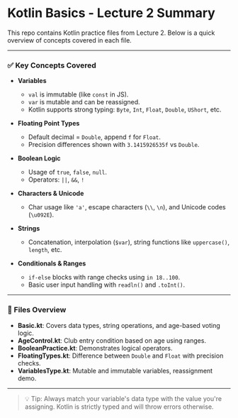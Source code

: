 # Kotlin Basics - Lecture 2 Summary

This repo contains Kotlin practice files from Lecture 2. Below is a quick overview of concepts covered in each file.

---

### ✅ Key Concepts Covered

- **Variables**
    - `val` is immutable (like `const` in JS).
    - `var` is mutable and can be reassigned.
    - Kotlin supports strong typing: `Byte`, `Int`, `Float`, `Double`, `UShort`, etc.

- **Floating Point Types**
    - Default decimal = `Double`, append `f` for `Float`.
    - Precision differences shown with `3.1415926535f` vs `Double`.

- **Boolean Logic**
    - Usage of `true`, `false`, `null`.
    - Operators: `||`, `&&`, `!`

- **Characters & Unicode**
    - Char usage like `'a'`, escape characters (`\\`, `\n`), and Unicode codes (`\u092E`).

- **Strings**
    - Concatenation, interpolation (`$var`), string functions like `uppercase()`, `length`, etc.

- **Conditionals & Ranges**
    - `if-else` blocks with range checks using `in 18..100`.
    - Basic user input handling with `readln()` and `.toInt()`.

---

### 📁 Files Overview

- **Basic.kt**: Covers data types, string operations, and age-based voting logic.
- **AgeControl.kt**: Club entry condition based on age using ranges.
- **BooleanPractice.kt**: Demonstrates logical operators.
- **FloatingTypes.kt**: Difference between `Double` and `Float` with precision checks.
- **VariablesType.kt**: Mutable and immutable variables, reassignment demo.

---

> 💡 Tip: Always match your variable's data type with the value you're assigning. Kotlin is strictly typed and will throw errors otherwise.

